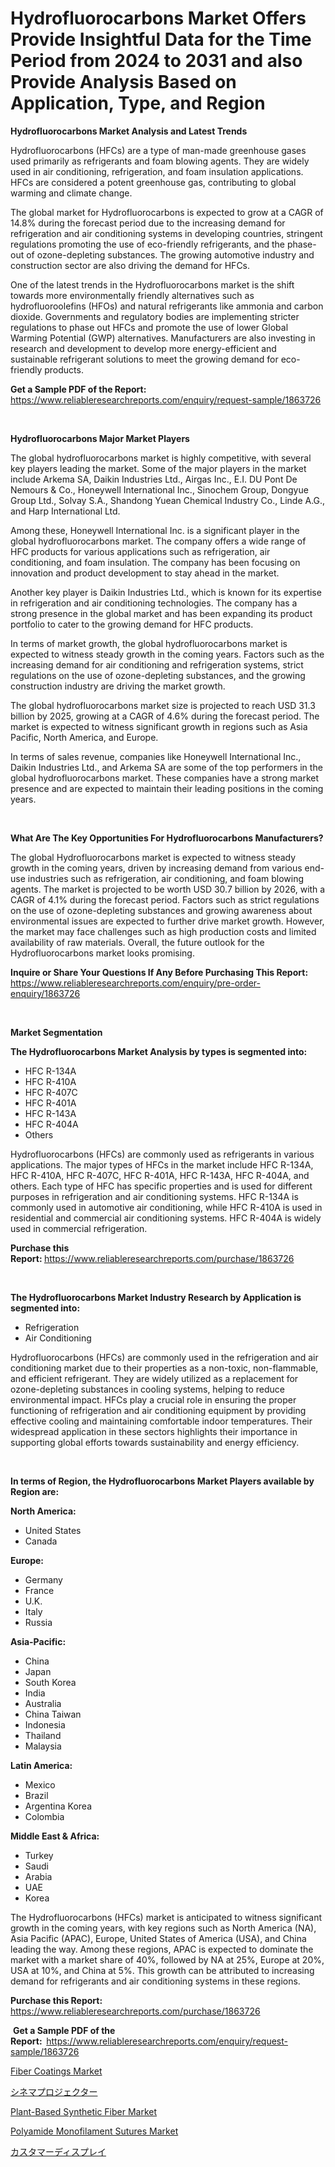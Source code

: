 <p><h1>Hydrofluorocarbons Market Offers Provide Insightful Data for the Time Period from 2024 to 2031 and also Provide Analysis Based on Application, Type, and Region</h1></p><p><strong>Hydrofluorocarbons Market Analysis and Latest Trends</strong></p>
<p><p>Hydrofluorocarbons (HFCs) are a type of man-made greenhouse gases used primarily as refrigerants and foam blowing agents. They are widely used in air conditioning, refrigeration, and foam insulation applications. HFCs are considered a potent greenhouse gas, contributing to global warming and climate change.</p><p>The global market for Hydrofluorocarbons is expected to grow at a CAGR of 14.8% during the forecast period due to the increasing demand for refrigeration and air conditioning systems in developing countries, stringent regulations promoting the use of eco-friendly refrigerants, and the phase-out of ozone-depleting substances. The growing automotive industry and construction sector are also driving the demand for HFCs.</p><p>One of the latest trends in the Hydrofluorocarbons market is the shift towards more environmentally friendly alternatives such as hydrofluoroolefins (HFOs) and natural refrigerants like ammonia and carbon dioxide. Governments and regulatory bodies are implementing stricter regulations to phase out HFCs and promote the use of lower Global Warming Potential (GWP) alternatives. Manufacturers are also investing in research and development to develop more energy-efficient and sustainable refrigerant solutions to meet the growing demand for eco-friendly products.</p></p>
<p><strong>Get a Sample PDF of the Report:&nbsp;</strong> <a href="https://www.reliableresearchreports.com/enquiry/request-sample/1863726">https://www.reliableresearchreports.com/enquiry/request-sample/1863726</a></p>
<p>&nbsp;</p>
<p><strong>Hydrofluorocarbons Major Market Players</strong></p>
<p><p>The global hydrofluorocarbons market is highly competitive, with several key players leading the market. Some of the major players in the market include Arkema SA, Daikin Industries Ltd., Airgas Inc., E.I. DU Pont De Nemours & Co., Honeywell International Inc., Sinochem Group, Dongyue Group Ltd., Solvay S.A., Shandong Yuean Chemical Industry Co., Linde A.G., and Harp International Ltd.</p><p>Among these, Honeywell International Inc. is a significant player in the global hydrofluorocarbons market. The company offers a wide range of HFC products for various applications such as refrigeration, air conditioning, and foam insulation. The company has been focusing on innovation and product development to stay ahead in the market.</p><p>Another key player is Daikin Industries Ltd., which is known for its expertise in refrigeration and air conditioning technologies. The company has a strong presence in the global market and has been expanding its product portfolio to cater to the growing demand for HFC products.</p><p>In terms of market growth, the global hydrofluorocarbons market is expected to witness steady growth in the coming years. Factors such as the increasing demand for air conditioning and refrigeration systems, strict regulations on the use of ozone-depleting substances, and the growing construction industry are driving the market growth.</p><p>The global hydrofluorocarbons market size is projected to reach USD 31.3 billion by 2025, growing at a CAGR of 4.6% during the forecast period. The market is expected to witness significant growth in regions such as Asia Pacific, North America, and Europe.</p><p>In terms of sales revenue, companies like Honeywell International Inc., Daikin Industries Ltd., and Arkema SA are some of the top performers in the global hydrofluorocarbons market. These companies have a strong market presence and are expected to maintain their leading positions in the coming years.</p></p>
<p>&nbsp;</p>
<p><strong>What Are The Key Opportunities For Hydrofluorocarbons Manufacturers?</strong></p>
<p><p>The global Hydrofluorocarbons market is expected to witness steady growth in the coming years, driven by increasing demand from various end-use industries such as refrigeration, air conditioning, and foam blowing agents. The market is projected to be worth USD 30.7 billion by 2026, with a CAGR of 4.1% during the forecast period. Factors such as strict regulations on the use of ozone-depleting substances and growing awareness about environmental issues are expected to further drive market growth. However, the market may face challenges such as high production costs and limited availability of raw materials. Overall, the future outlook for the Hydrofluorocarbons market looks promising.</p></p>
<p><strong>Inquire or Share Your Questions If Any Before Purchasing This Report:</strong> <a href="https://www.reliableresearchreports.com/enquiry/pre-order-enquiry/1863726">https://www.reliableresearchreports.com/enquiry/pre-order-enquiry/1863726</a></p>
<p>&nbsp;</p>
<p><strong>Market Segmentation</strong></p>
<p><strong>The Hydrofluorocarbons Market Analysis by types is segmented into:</strong></p>
<p><ul><li>HFC R-134A</li><li>HFC R-410A</li><li>HFC R-407C</li><li>HFC R-401A</li><li>HFC R-143A</li><li>HFC R-404A</li><li>Others</li></ul></p>
<p><p>Hydrofluorocarbons (HFCs) are commonly used as refrigerants in various applications. The major types of HFCs in the market include HFC R-134A, HFC R-410A, HFC R-407C, HFC R-401A, HFC R-143A, HFC R-404A, and others. Each type of HFC has specific properties and is used for different purposes in refrigeration and air conditioning systems. HFC R-134A is commonly used in automotive air conditioning, while HFC R-410A is used in residential and commercial air conditioning systems. HFC R-404A is widely used in commercial refrigeration.</p></p>
<p><strong>Purchase this Report:&nbsp;</strong><a href="https://www.reliableresearchreports.com/purchase/1863726">https://www.reliableresearchreports.com/purchase/1863726</a></p>
<p>&nbsp;</p>
<p><strong>The Hydrofluorocarbons Market Industry Research by Application is segmented into:</strong></p>
<p><ul><li>Refrigeration</li><li>Air Conditioning</li></ul></p>
<p><p>Hydrofluorocarbons (HFCs) are commonly used in the refrigeration and air conditioning market due to their properties as a non-toxic, non-flammable, and efficient refrigerant. They are widely utilized as a replacement for ozone-depleting substances in cooling systems, helping to reduce environmental impact. HFCs play a crucial role in ensuring the proper functioning of refrigeration and air conditioning equipment by providing effective cooling and maintaining comfortable indoor temperatures. Their widespread application in these sectors highlights their importance in supporting global efforts towards sustainability and energy efficiency.</p></p>
<p>&nbsp;</p>
<p><strong>In terms of Region, the Hydrofluorocarbons Market Players available by Region are:</strong></p>
<p>
    <p> <strong> North America: </strong>
        <ul>
            <li>United States</li>
            <li>Canada</li>
        </ul>
        </p> 
    <p> <strong> Europe: </strong>
        <ul>
            <li>Germany</li>
            <li>France</li>
            <li>U.K.</li>
            <li>Italy</li>
            <li>Russia</li>
        </ul>
        </p> 
    <p> <strong> Asia-Pacific: </strong>
        <ul>
            <li>China</li>
            <li>Japan</li>
            <li>South Korea</li>
            <li>India</li>
            <li>Australia</li>
            <li>China Taiwan</li>
            <li>Indonesia</li>
            <li>Thailand</li>
            <li>Malaysia</li>
        </ul>
        </p> 
    <p> <strong> Latin America: </strong>
        <ul>
            <li>Mexico</li>
            <li>Brazil</li>
            <li>Argentina Korea</li>
            <li>Colombia</li>
        </ul>
        </p> 
    <p> <strong> Middle East & Africa: </strong>
        <ul>
            <li>Turkey</li>
            <li>Saudi</li>
            <li>Arabia</li>
            <li>UAE</li>
            <li>Korea</li>
        </ul>
    </p>
    </p>
<p><p>The Hydrofluorocarbons (HFCs) market is anticipated to witness significant growth in the coming years, with key regions such as North America (NA), Asia Pacific (APAC), Europe, United States of America (USA), and China leading the way. Among these regions, APAC is expected to dominate the market with a market share of 40%, followed by NA at 25%, Europe at 20%, USA at 10%, and China at 5%. This growth can be attributed to increasing demand for refrigerants and air conditioning systems in these regions.</p></p>
<p><strong>Purchase this Report: </strong><a href="https://www.reliableresearchreports.com/purchase/1863726">https://www.reliableresearchreports.com/purchase/1863726</a></p>
<p>&nbsp;<strong>Get a Sample PDF of the Report:&nbsp;&nbsp;</strong><a href="https://www.reliableresearchreports.com/enquiry/request-sample/1863726">https://www.reliableresearchreports.com/enquiry/request-sample/1863726</a></p>
<p><strong></strong></p>
<p><p><a href="https://github.com/lubmix/Market-Research-Report-List-1/blob/main/fiber-coatings-market.md">Fiber Coatings Market</a></p><p><a href="https://github.com/wkuactfdzwizk06/Market-Research-Report-List-1/blob/main/2752386192409.md">シネマプロジェクター</a></p><p><a href="https://issuu.com/reportprime-2/docs/plant-based-synthetic-fiber-market-size-2030.pptx">Plant-Based Synthetic Fiber Market</a></p><p><a href="https://issuu.com/reportprime-2/docs/polyamide-monofilament-sutures-market-size-2030.pp">Polyamide Monofilament Sutures Market</a></p><p><a href="https://github.com/lrlmopnhwd79300/Market-Research-Report-List-1/blob/main/2929012192410.md">カスタマーディスプレイ</a></p></p>
